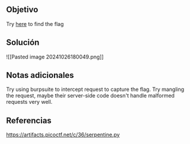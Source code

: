 
## Objetivo
Try [here](http://titan.picoctf.net:59895/) to find the flag


## Solución

![[Pasted image 20241026180049.png]]
## Notas adicionales
Try using burpsuite to intercept request to capture the flag.
Try mangling the request, maybe their server-side code doesn't handle malformed requests very well.
## Referencias
https://artifacts.picoctf.net/c/36/serpentine.py


